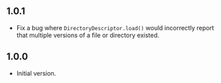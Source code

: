 ## 1.0.1

* Fix a bug where `DirectoryDescriptor.load()` would incorrectly report that
  multiple versions of a file or directory existed.

## 1.0.0

* Initial version.
